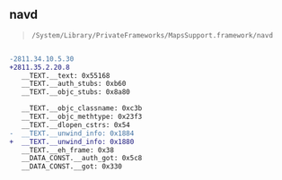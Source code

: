 ## navd

> `/System/Library/PrivateFrameworks/MapsSupport.framework/navd`

```diff

-2811.34.10.5.30
+2811.35.2.20.8
   __TEXT.__text: 0x55168
   __TEXT.__auth_stubs: 0xb60
   __TEXT.__objc_stubs: 0x8a80

   __TEXT.__objc_classname: 0xc3b
   __TEXT.__objc_methtype: 0x23f3
   __TEXT.__dlopen_cstrs: 0x54
-  __TEXT.__unwind_info: 0x1884
+  __TEXT.__unwind_info: 0x1880
   __TEXT.__eh_frame: 0x38
   __DATA_CONST.__auth_got: 0x5c8
   __DATA_CONST.__got: 0x330

```
